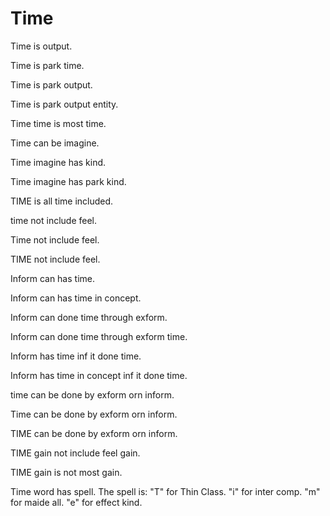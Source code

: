 # Time

Time is output.

Time is park time.

Time is park output.

Time is park output entity.

Time time is most time.

Time can be imagine.

Time imagine has kind.

Time imagine has park kind.

TIME is all time included.

time not include feel.

Time not include feel.

TIME not include feel.

Inform can has time.

Inform can has time in concept.

Inform can done time through exform.

Inform can done time through exform time.

Inform has time inf it done time.

Inform has time in concept inf it done time.

time can be done by exform orn inform.

Time can be done by exform orn inform.

TIME can be done by exform orn inform.

TIME gain not include feel gain.

TIME gain is not most gain.

Time word has spell.
The spell is:
"T" for Thin Class.
"i" for inter comp.
"m" for maide all.
"e" for effect kind.
